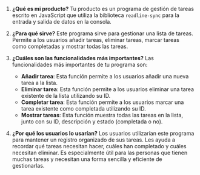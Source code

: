1. **¿Qué es mi producto?**
   Tu producto es un programa de gestión de tareas escrito en JavaScript que
   utiliza la biblioteca `readline-sync` para la entrada y salida de datos en la consola.

3. **¿Para qué sirve?**
   Este programa sirve para gestionar una lista de tareas. Permite a los usuarios añadir
   tareas, eliminar tareas, marcar tareas como completadas y mostrar todas las tareas.

5. **¿Cuáles son las funcionalidades más importantes?**
   Las funcionalidades más importantes de tu programa son:
   - **Añadir tarea**: Esta función permite a los usuarios añadir una nueva tarea a la lista.
   - **Eliminar tarea**: Esta función permite a los usuarios eliminar una tarea existente de la lista utilizando su ID.
   - **Completar tarea**: Esta función permite a los usuarios marcar una tarea existente como completada utilizando su ID.
   - **Mostrar tareas**: Esta función muestra todas las tareas en la lista, junto con su ID, descripción y estado (completada o no).

6. **¿Por qué los usuarios lo usarían?**
   Los usuarios utilizarían este programa para mantener un registro organizado de sus tareas.
   Les ayuda a recordar qué tareas necesitan hacer, cuáles han completado y cuáles necesitan eliminar.
   Es especialmente útil para las personas que tienen muchas tareas y necesitan una forma sencilla y eficiente de gestionarlas.
